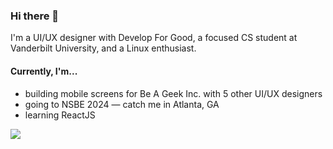 ### Hi there 👋

<!--
**Lyton505/Lyton505** is a ✨ _special_ ✨ repository because its `README.md` (this file) appears on your GitHub profile.

Here are some ideas to get you started:

- 🔭 I’m currently working on ...
- 🌱 I’m currently learning ..
- 👯 I’m looking to collaborate on ...
- 🤔 I’m looking for help with ...
- 💬 Ask me about ...
- 📫 How to reach me: ...
- 😄 Pronouns: ...
- ⚡ Fun fact: ...
-->

I'm a UI/UX designer with Develop For Good, a focused CS student at Vanderbilt University, and a Linux enthusiast. 

#### Currently, I'm...
- building mobile screens for Be A Geek Inc. with 5 other UI/UX designers
- going to NSBE 2024 — catch me in Atlanta, GA
- learning ReactJS
  
<!-- - 📫 Let's chat: [LinkedIn](https://www.linkedin.com/in/lytonmhlanga/) -->


<a href="https://github.com/Lyton505">
  <img align="center" src="https://github-readme-stats.vercel.app/api/top-langs?username=lyton505&layout=compact&langs_count=6&card_width=320"/>
</a>

